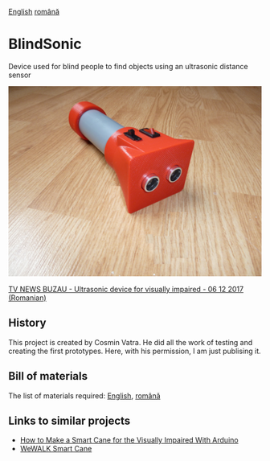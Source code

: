 [English](https://github.com/mircea-vutcovici/blind-sonic) [română](https://github.com/mircea-vutcovici/blind-sonic/blob/master/README.ro.md)
# BlindSonic
Device used for blind people to find objects using an ultrasonic distance sensor

![BlindSonic picture](images/P1090318.JPG)

[TV NEWS BUZAU - Ultrasonic device for visually impaired - 06 12 2017 (Romanian)](https://youtu.be/FoDEJMZK1bs)

## History
This project is created by Cosmin Vatra. He did all the work of testing and creating the first prototypes.
Here, with his permission, I am just publising it.

## Bill of materials
The list of materials required: [English](https://github.com/mircea-vutcovici/blind-sonic/blob/master/BOM.md), [română](https://github.com/mircea-vutcovici/blind-sonic/blob/master/BOM.ro.md)

## Links to similar projects
* [How to Make a Smart Cane for the Visually Impaired With Arduino](https://maker.pro/projects/arduino/arduino-smart-cane-for-the-blind)
* [WeWALK Smart Cane](https://www.indiegogo.com/projects/revolutionary-smart-cane-for-the-visually-impaired#/)
